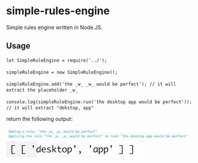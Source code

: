 # simple-rules-engine

Simple rules engine written in Node.JS.

## Usage

```
let SimpleRuleEngine = require('../');

simpleRuleEngine = new SimpleRuleEngine();

simpleRuleEngine.add('the _w_ _w_ would be perfect'); // it will extract the placeholder _w_

console.log(simpleRuleEngine.run('the desktop app would be perfect')); // it will extract "dekstop, app"
```

return the following output:

<img src="./docs/logs.png" />
<img src="./docs/extracted-terms.png" />

